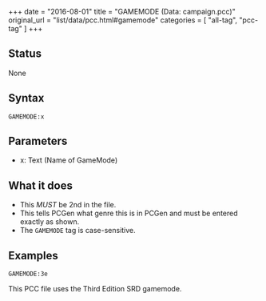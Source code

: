 +++
date = "2016-08-01"
title = "GAMEMODE (Data: campaign.pcc)"
original_url = "list/data/pcc.html#gamemode"
categories = [ "all-tag", "pcc-tag" ]
+++

## Status

None

## Syntax

`GAMEMODE:x`

## Parameters

-   x: Text (Name of GameMode)



What it does
------------

-   This *MUST* be 2nd in the file.
-   This tells PCGen what genre this is in PCGen and must be entered
    exactly as shown.
-   The `GAMEMODE` tag is case-sensitive.

Examples
--------

`GAMEMODE:3e`

This PCC file uses the Third Edition SRD gamemode.

